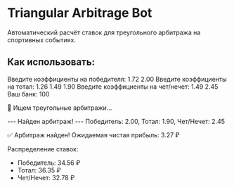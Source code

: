 # Triangular Arbitrage Bot
Автоматический расчёт ставок для треугольного арбитража на спортивных событиях.

## Как использовать:
Введите коэффициенты на победителя:
1.72 2.00
Введите коэффициенты на тотал:
1.26 1.49 1.90
Введите коэффициенты на чет/нечет:
1.49 2.45
Ваш банк: 100

🔎 Ищем треугольные арбитражи...

--- Найден арбитраж! ---
Победитель: 2.00, Тотал: 1.90, Чет/Нечет: 2.45

✅ Арбитраж найден!
Ожидаемая чистая прибыль: 3.27 ₽

Распределение ставок:
- Победитель: 34.56 ₽
- Тотал: 36.35 ₽
- Чет/Нечет: 32.78 ₽

